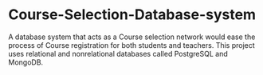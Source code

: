 # Course-Selection-Database-system
A database system that acts as a Course selection network would ease the process of Course registration for both students and teachers. This project uses relational and nonrelational databases called PostgreSQL and MongoDB.
